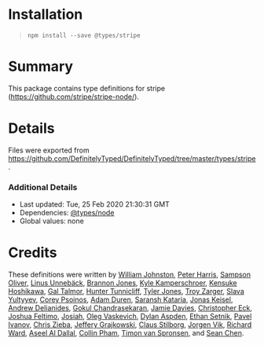 # Installation
> `npm install --save @types/stripe`

# Summary
This package contains type definitions for stripe (https://github.com/stripe/stripe-node/).

# Details
Files were exported from https://github.com/DefinitelyTyped/DefinitelyTyped/tree/master/types/stripe.

### Additional Details
 * Last updated: Tue, 25 Feb 2020 21:30:31 GMT
 * Dependencies: [@types/node](https://npmjs.com/package/@types/node)
 * Global values: none

# Credits
These definitions were written by [William Johnston](https://github.com/wjohnsto), [Peter Harris](https://github.com/codeanimal), [Sampson Oliver](https://github.com/sampsonjoliver), [Linus Unnebäck](https://github.com/LinusU), [Brannon Jones](https://github.com/brannon), [Kyle Kamperschroer](https://github.com/kkamperschroer), [Kensuke Hoshikawa](https://github.com/starhoshi), [Gal Talmor](https://github.com/galtalmor), [Hunter Tunnicliff](https://github.com/htunnicliff), [Tyler Jones](https://github.com/squirly), [Troy Zarger](https://github.com/tzarger), [Slava Yultyyev](https://github.com/yultyyev), [Corey Psoinos](https://github.com/cpsoinos), [Adam Duren](https://github.com/adamduren), [Saransh Kataria](https://github.com/saranshkataria), [Jonas Keisel](https://github.com/0xJoKe), [Andrew Delianides](https://github.com/delianides), [Gokul Chandrasekaran](https://github.com/gokulchandra), [Jamie Davies](https://github.com/viralpickaxe), [Christopher Eck](https://github.com/chrisleck), [Joshua Feltimo](https://github.com/opticalgenesis), [Josiah](https://github.com/spacetag), [Oleg Vaskevich](https://github.com/vaskevich), [Dylan Aspden](https://github.com/dhaspden), [Ethan Setnik](https://github.com/esetnik), [Pavel Ivanov](https://github.com/schfkt), [Chris Zieba](https://github.com/ChrisZieba), [Jeffery Grajkowski](https://github.com/pushplay), [Claus Stilborg](https://github.com/stilborg), [Jorgen Vik](https://github.com/jvik), [Richard Ward](https://github.com/richardwardza), [Aseel Al Dallal](https://github.com/Aseelaldallal), [Collin Pham](https://github.com/collin-pham), [Timon van Spronsen](https://github.com/TimonVS), and [Sean Chen](https://github.com/kamiyo).
